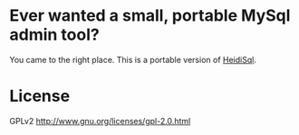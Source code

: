 Ever wanted a small, portable MySql admin tool?
===============================================

You came to the right place. This is a portable version of [HeidiSql](http://www.heidisql.com/download.php).

# License

GPLv2 http://www.gnu.org/licenses/gpl-2.0.html
